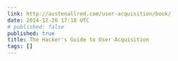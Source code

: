 ```yaml
---
link: http://austenallred.com/user-acquisition/book/
date: 2014-12-26 17:18 UTC
# published: false
published: true
title: The Hacker's Guide to User Acquisition
tags: []
---
```



